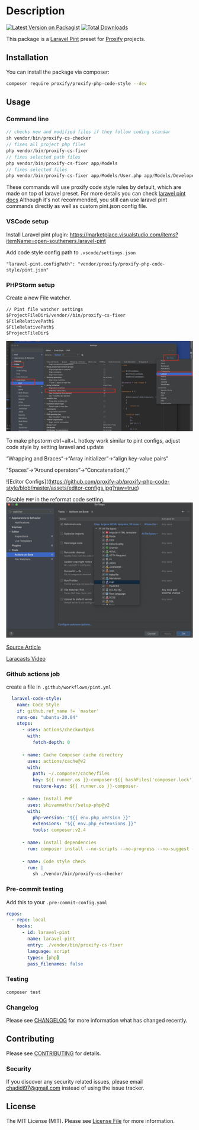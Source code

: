 # Description

[![Latest Version on Packagist](https://img.shields.io/packagist/v/proxify/proxify-php-code-style.svg?style=flat-square)](https://packagist.org/packages/proxify/proxify-php-code-style)
[![Total Downloads](https://img.shields.io/packagist/dt/proxify/proxify-php-code-style.svg?style=flat-square)](https://packagist.org/packages/proxify/proxify-php-code-style)

This package is a [Laravel Pint](https://laravel.com/docs/pint) preset for [Proxify](https://proxify.io) projects.

## Installation

You can install the package via composer:

```bash
composer require proxify/proxify-php-code-style --dev
```

## Usage

### Command line
```php
// checks new and modified files if they follow coding standar
sh vendor/bin/proxify-cs-checker
// fixes all project php files
php vendor/bin/proxify-cs-fixer
// fixes selected path files
php vendor/bin/proxify-cs-fixer app/Models
// fixes selected files
php vendor/bin/proxify-cs-fixer app/Models/User.php app/Models/Developer.php
```
These commands will use proxify code style rules by default, which are made on top of laravel preset.
For more details you can check [laravel pint docs](https://laravel.com/docs/pint)
Although it's not recommended, you still can use laravel pint commands directly
as well as custom pint.json config file.

### VSCode setup
Install Laravel pint plugin:
https://marketplace.visualstudio.com/items?itemName=open-southeners.laravel-pint

Add code style config path to `.vscode/settings.json`
```
"laravel-pint.configPath": "vendor/proxify/proxify-php-code-style/pint.json"
```

### PHPStorm setup

Create a new File watcher.

```
// Pint file watcher settings
$ProjectFileDir$/vendor//bin/proxify-cs-fixer
$FileRelativePath$
$FileRelativePath$
$ProjectFileDir$
```
![Watchers config](https://github.com/proxify-ab/proxify-php-code-style/blob/master/assets/editor-configs.jpg?raw=true)

To make phpstorm ctrl+alt+L hotkey work similar to pint configs, adjust code style by setting laravel and update

“Wrapping and Braces“->”Array initializer”->“align key-value pairs”

“Spaces“->”Around operators”->”Concatenation(.)”

![Editor Configs]((https://github.com/proxify-ab/proxify-php-code-style/blob/master/assets/editor-configs.jpg?raw=true)

Disable `PHP` in the reformat code setting.
![reformat-code.jpg](https://github.com/proxify-ab/proxify-php-code-style/blob/master/assets/reformat-code.jpg?raw=true)

[Source Article](https://janostlund.com/2023-05-11/php-storm-laravel-pint#:~:text=If%20you%20want%20Laravel%20Pint,in%20code%20formatting%20for%20PHP)

[Laracasts Video](https://laracasts.com/series/phpstorm-for-laravel-developers/episodes/5)

### Github actions job
create a file in `.github/workflows/pint.yml`
```yml
  laravel-code-style:
    name: Code Style
    if: github.ref_name != 'master'
    runs-on: "ubuntu-20.04"
    steps:
      - uses: actions/checkout@v3
        with:
          fetch-depth: 0

      - name: Cache Composer cache directory
        uses: actions/cache@v2
        with:
          path: ~/.composer/cache/files
          key: ${{ runner.os }}-composer-${{ hashFiles('composer.lock') }}
          restore-keys: ${{ runner.os }}-composer-

      - name: Install PHP
        uses: shivammathur/setup-php@v2
        with:
          php-version: "${{ env.php_version }}"
          extensions: "${{ env.php_extensions }}"
          tools: composer:v2.4

      - name: Install dependencies
        run: composer install --no-scripts --no-progress --no-suggest --prefer-dist --optimize-autoloader

      - name: Code style check
        run: |
          sh ./vendor/bin/proxify-cs-checker
```

### Pre-commit testing
Add this to your `.pre-commit-config.yaml`
```yaml
repos:
  - repo: local
    hooks:
      - id: laravel-pint
        name: laravel-pint
        entry: ./vendor/bin/proxify-cs-fixer
        language: script
        types: [php]
        pass_filenames: false
```

### Testing

```bash
composer test
```

### Changelog

Please see [CHANGELOG](CHANGELOG.md) for more information what has changed recently.

## Contributing

Please see [CONTRIBUTING](CONTRIBUTING.md) for details.

### Security

If you discover any security related issues, please email chadidi97@gmail.com instead of using the issue tracker.

## License

The MIT License (MIT). Please see [License File](LICENSE.md) for more information.
